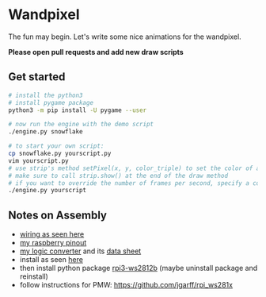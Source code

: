 # Wandpixel

The fun may begin. Let's write some nice animations for the wandpixel.

**Please open pull requests and add new draw scripts**

## Get started

```bash
# install the python3
# install pygame package
python3 -m pip install -U pygame --user

# now run the engine with the demo script
./engine.py snowflake

# to start your own script:
cp snowflake.py yourscript.py
vim yourscript.py
# use strip's method setPixel(x, y, color_triple) to set the color of a pixel
# make sure to call strip.show() at the end of the draw method
# if you want to override the number of frames per second, specify a constant called FPS in your script
./engine.py yourscript
```

## Notes on Assembly

- [wiring as seen here](https://core-electronics.com.au/tutorials/ws2812-addressable-leds-raspberry-pi-quickstart-guide.html)
- [my raspberry pinout](https://www.etechnophiles.com/raspberry-pi-zero-gpio-pinout-specifications-programming-language/)
- [my logic converter](https://www.reichelt.de/de/de/entwicklerboards-ttl-logic-level-converter-3-3v-5v-debo-llc-3-3-5-p282702.html?PROVID=2788&gclid=CjwKCAiAp8iMBhAqEiwAJb94zyk37X1ipjVY39zC6SMttjr7QZZH0hxFD9Wy-gSgvogEei4ow7t56BoCSeQQAvD_BwE&&r=1) and its [data sheet](https://cdn-reichelt.de/documents/datenblatt/A300/ST1167.pdf)
- install as seen [here](https://core-electronics.com.au/tutorials/ws2812-addressable-leds-raspberry-pi-quickstart-guide.html)
- then install python package [rpi3-ws2812b](https://raw.githubusercontent.com/coreelectronics/scripts/master/rpi3-ws2812b) (maybe uninstall package and reinstall)
- follow instructions for PMW: https://github.com/jgarff/rpi_ws281x

